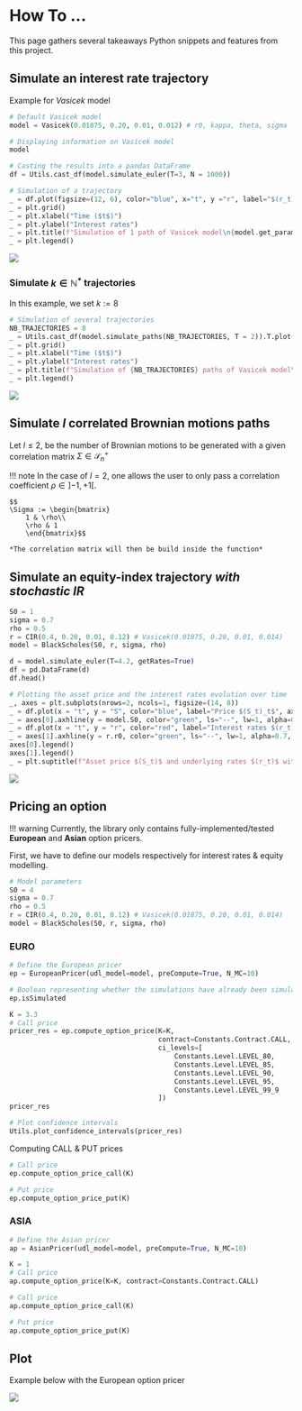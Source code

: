 # How To ...

This page gathers several takeaways Python snippets and features from this project.

## Simulate an interest rate trajectory

Example for *Vasicek* model

```python hl_lines="2"
# Default Vasicek model
model = Vasicek(0.01875, 0.20, 0.01, 0.012) # r0, kappa, theta, sigma

# Displaying information on Vasicek model
model

# Casting the results into a pandas DataFrame
df = Utils.cast_df(model.simulate_euler(T=3, N = 1000))

# Simulation of a trajectory
_ = df.plot(figsize=(12, 6), color="blue", x="t", y ="r", label="$(r_t)_t$")
_ = plt.grid()
_ = plt.xlabel("Time ($t$)")
_ = plt.ylabel("Interest rates")
_ = plt.title(f"Simulation of 1 path of Vasicek model\n{model.get_parameter_string()}")
_ = plt.legend()
```

<div class="img-demo">
    <img src="../img/screens/vasicek.png">
</div>


### Simulate $k \in \mathbb{N}^*$ trajectories

In this example, we set $k := 8$

```python hl_lines="2"
# Simulation of several trajectories
NB_TRAJECTORIES = 8
_ = Utils.cast_df(model.simulate_paths(NB_TRAJECTORIES, T = 2)).T.plot(x = 0, y = list(range(1, NB_TRAJECTORIES + 1)), figsize=(12, 6))
_ = plt.grid()
_ = plt.xlabel("Time ($t$)")
_ = plt.ylabel("Interest rates")
_ = plt.title(f"Simulation of {NB_TRAJECTORIES} paths of Vasicek model\n{model.get_parameter_string()}")
_ = plt.legend()
```

<div class="img-demo">
    <img src="../img/screens/vasicek_multi.png">
</div>

## Simulate $l$ correlated Brownian motions paths

Let $l \leq 2$, be the number of Brownian motions to be generated with a given correlation matrix $\Sigma \in \mathcal{S}_n^+$


!!! note
    In the case of $l = 2$, one allows the user to only pass a correlation coefficient $\rho \in \left]-1, +1\right[$.

    $$
    \Sigma := \begin{bmatrix}
        1 & \rho\\
        \rho & 1
        \end{bmatrix}$$
    
    *The correlation matrix will then be build inside the function*


## Simulate an equity-index trajectory *with stochastic IR*

```python
S0 = 1
sigma = 0.7
rho = 0.5
r = CIR(0.4, 0.20, 0.01, 0.12) # Vasicek(0.01875, 0.20, 0.01, 0.014)
model = BlackScholes(S0, r, sigma, rho)
```

```python
d = model.simulate_euler(T=4.2, getRates=True)
df = pd.DataFrame(d)
df.head()
```

```python
# Plotting the asset price and the interest rates evolution over time 
_, axes = plt.subplots(nrows=2, ncols=1, figsize=(14, 8))
_ = df.plot(x = "t", y = "S", color="blue", label="Price $(S_t)_t$", ax=axes[0])
_ = axes[0].axhline(y = model.S0, color="green", ls="--", lw=1, alpha=0.7, label="Init. cond. $(S_0)$")
_ = df.plot(x = "t", y = "r", color="red", label="Interest rates $(r_t)_t$", ax=axes[1])
_ = axes[1].axhline(y = r.r0, color="green", ls="--", lw=1, alpha=0.7, label="Init. cond. $(r_0)$")
axes[0].legend()
axes[1].legend()
_ = plt.suptitle(f"Asset price $(S_t)$ and underlying rates $(r_t)$ with\n{r.MODEL_NAME}{r.get_parameter_string()} & {model.get_parameter_string()}")
```

<div class="img-demo">
    <img src="../img/screens/bs.png">
</div>

## Pricing an option 

!!! warning
    Currently, the library only contains fully-implemented/tested **European** and **Asian** option pricers.


First, we have to define our models respectively for interest rates & equity modelling.


```python
# Model parameters
S0 = 4
sigma = 0.7
rho = 0.5
r = CIR(0.4, 0.20, 0.01, 0.12) # Vasicek(0.01875, 0.20, 0.01, 0.014)
model = BlackScholes(S0, r, sigma, rho)
```

### EURO

```python
# Define the European pricer
ep = EuropeanPricer(udl_model=model, preCompute=True, N_MC=10)
```

```python
# Boolean representing whether the simulations have already been simulated
ep.isSimulated
```

```python
K = 3.3
# Call price
pricer_res = ep.compute_option_price(K=K, 
                                     contract=Constants.Contract.CALL, 
                                     ci_levels=[
                                         Constants.Level.LEVEL_80, 
                                         Constants.Level.LEVEL_85, 
                                         Constants.Level.LEVEL_90,
                                         Constants.Level.LEVEL_95,
                                         Constants.Level.LEVEL_99_9
                                     ])
pricer_res
```


```python
# Plot confidence intervals
Utils.plot_confidence_intervals(pricer_res)
```

Computing CALL & PUT prices

```python
# Call price
ep.compute_option_price_call(K)

# Put price
ep.compute_option_price_put(K)
```

### ASIA


```python
# Define the Asian pricer
ap = AsianPricer(udl_model=model, preCompute=True, N_MC=10)
```

```python
K = 1
# Call price
ap.compute_option_price(K=K, contract=Constants.Contract.CALL)
```

```python
# Call price
ap.compute_option_price_call(K)

# Put price
ap.compute_option_price_put(K)
```

## Plot 

Example below with the European option pricer

<div class="img-demo">
    <img src="../img/screens/CI_levels.png">
</div>
